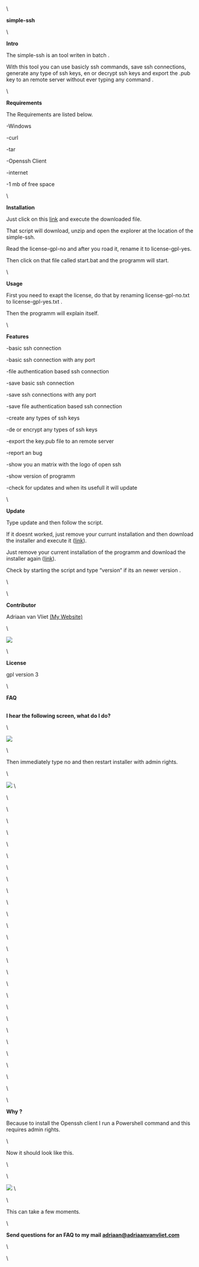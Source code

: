 \

**simple-ssh**

\

**Intro**

The simple-ssh is an tool writen in batch .

With this tool you can use basicly ssh commands, save ssh connections,
generate any type of ssh keys, en or decrypt ssh keys and export the
.pub key to an remote server without ever typing any command .

\

**Requirements**

The Requirements are listed below.

-Windows

-curl

-tar

-Openssh Client

-internet

-1 mb of free space

\

**Installation**

Just click on this
[link](https://adri11n.github.io/web/projects/simple-ssh/installer-simple-ssh.bat)
and execute the downloaded file.

That script will download, unzip and open the explorer at the location
of the simple-ssh.

Read the license-gpl-no and after you road it, rename it to
license-gpl-yes.

Then click on that file called start.bat and the programm will start.

\

**Usage**

First you need to exapt the license, do that by renaming
license-gpl-no.txt to license-gpl-yes.txt .

Then the programm will explain itself.

\

**Features**

-basic ssh connection

-basic ssh connection with any port

-file authentication based ssh connection

-save basic ssh connection

-save ssh connections with any port

-save file authentication based ssh connection

-create any types of ssh keys

-de or encrypt any types of ssh keys

-export the key.pub file to an remote server

-report an bug

-show you an matrix with the logo of open ssh

-show version of programm

-check for updates and when its usefull it will update

\

**Update**

Type update and then follow the script.

If it doesnt worked, just remove your currunt installation and then
download the installer and execute it
([link](https://adri11n.github.io/web/projects/simple-ssh/installer-simple-ssh.bat)).

Just remove your current installation of the programm and download the
installer again
([link](https://adri11n.github.io/web/projects/simple-ssh/installer-simple-ssh.bat)).

Check by starting the script and type “version“ if its an newer version
.

\

\

**Contributor**

Adriaan van Vliet [(My Website)](https://adriaanvanvliet.com/)

\

![](https://adriaanvanvliet.com/wp-content/uploads/2020/10/wp-1604165412092865923136438862184-scaled.jpg)

\

**License**

gpl version 3

\

**FAQ**

\
 **I hear the following screen, what do I do?**

\

![](https://adriaanvanvliet.com/wp-content/uploads/2020/10/Administrator_-error-19.11.2020-15_46_32.png)

\

Then immediately type no and then restart installer with admin rights.

\

![](https://fossbytes.com/wp-content/uploads/2016/11/Batch-File-Run-As-Administrator-2.png)
\

\

\

\

\

\

\

\

\

\

\

\

\

\

\

\

\

\

\

\

\

\

\

\

\

\

\

\

**Why ?**

Because to install the Openssh client I run a Powershell command and
this requires admin rights.

\

Now it should look like this.

\

\

![](https://adriaanvanvliet.com/wp-content/uploads/2020/10/Administrator_-error-19.11.2020-15_47_48.png)
\

\

This can take a few moments.

\

**Send questions for an FAQ to my mail adriaan@adriaanvanvliet.com**

\

\

